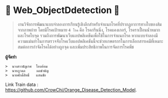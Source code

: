 # :orange: Web_ObjectDdetection :iphone:

> งานวิจัยการพัฒนาแบบจำลองการเรียนรู้เชิงลึกสำหรับจำแนกโรคที่ปรากฏอาการทางใบของส้มจากภาพถ่าย โดยมีโรคเป้าหมาย `4 โรค` คือ โรคกรีนนิ่ง, โรคแคงเกอร์, โรคราเปื้อนน้ำหมาก และโรคใบจุด รวมถึงการพัฒนาเว็บแอปพลิเคชันเพื่อใช้ในการจำแนกโรค หากแบบจำลองมีความแม่นยำในการตรวจจับโรคเว็บแอปพลิเคชันนี้จะช่วยเกษตรกรในการเลือกสารเคมีที่เหมาะสมต่อการกำจัดโรคได้อย่างถูกจุด และเพิ่มประสิทธิภาพในการจัดการโรคพืช

**ผู้จัดทำ**

```
>  นางสาวธัญเรศ  โอบอ้อม 
>  นายภูวดล     ผลชำนัญ
>  นายศักดิ์สิทธิ์   แสนชัย
```

Link Train data : https://github.com/CrowChi/Orange_Disease_Detection_Model.

